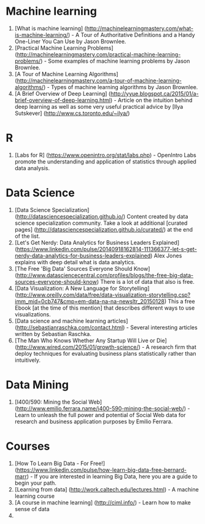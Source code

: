# Machine learning
1. [What is machine learning] (http://machinelearningmastery.com/what-is-machine-learning/) - A Tour of Authoritative Definitions and a Handy One-Liner You Can Use by Jason Brownlee.
2. [Practical Machine Learning Problems] (http://machinelearningmastery.com/practical-machine-learning-problems/) - Some examples of machine learning problems by Jason Brownlee.
3. [A Tour of Machine Learning Algorithms] (http://machinelearningmastery.com/a-tour-of-machine-learning-algorithms/) - Types of machine learning algorithms by Jason Brownlee.
4. [A Brief Overview of Deep Learning] (http://yyue.blogspot.ca/2015/01/a-brief-overview-of-deep-learning.html) - Article on the intuition behind deep learning as well as some very useful practical advice by [Ilya Sutskever] (http://www.cs.toronto.edu/~ilya/)

# R
1. [Labs for R] (https://www.openintro.org/stat/labs.php) - OpenIntro Labs promote the understanding and application of statistics through applied data analysis.

# Data Science
1. [Data Science Specialization] (http://datasciencespecialization.github.io/) Content created by data science specialization community. Take a look at additional [curated pages] (http://datasciencespecialization.github.io/curated/) at the end of the list.
2. [Let's Get Nerdy: Data Analytics for Business Leaders Explained] (https://www.linkedin.com/pulse/20140918162814-111366377-let-s-get-nerdy-data-analytics-for-business-leaders-explained) Alex Jones explains with deep detail what is data analytics.
3. [The Free 'Big Data' Sources Everyone Should Know] (http://www.datasciencecentral.com/profiles/blogs/the-free-big-data-sources-everyone-should-know) There is a lot of data that also is free.
4. [Data Visualization: A New Language for Storytelling] (http://www.oreilly.com/data/free/data-visualization-storytelling.csp?imm_mid=0cb747&cmp=em-data-na-na-newsltr_20150128) This a free Ebook [at the time of this mention] that describes different ways to use visualizations.
5. [Data science and machine learning articles] (http://sebastianraschka.com/contact.html) - Several interesting articles written by Sebastian Raschka.
6. [The Man Who Knows Whether Any Startup Will Live or Die] (http://www.wired.com/2015/01/growth-science/) - A research firm that deploy techniques for evaluating business plans statistically rather than intuitively.

# Data Mining
1. [I400/590: Mining the Social Web] (http://www.emilio.ferrara.name/i400-590-mining-the-social-web/) - Learn to unleash the full power and potential of Social Web data for research and business application purposes by Emilio Ferrara.

# Courses
1. [How To Learn Big Data - For Free!] (https://www.linkedin.com/pulse/how-learn-big-data-free-bernard-marr) - If you are interested in learning Big Data, here you are a guide to begin your path.
2. [Learning from data] (http://work.caltech.edu/lectures.html) - A machine learning course
3. [A course in machine learning] (http://ciml.info/) - Learn how to make sense of data
4. 
